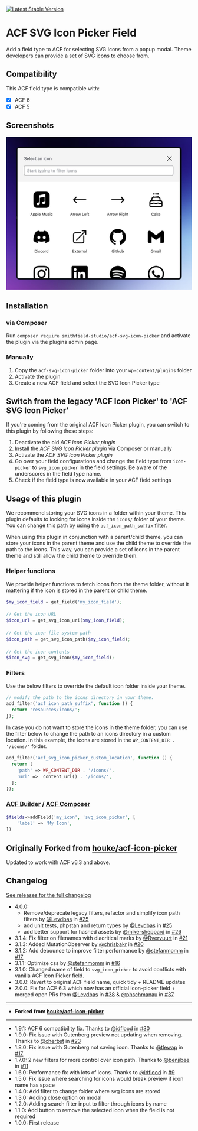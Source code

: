 [![Latest Stable Version](https://img.shields.io/packagist/v/smithfield-studio/acf-svg-icon-picker.svg?style=flat-square)](https://packagist.org/packages/smithfield-studio/acf-svg-icon-picker)


# ACF SVG Icon Picker Field

Add a field type to ACF for selecting SVG icons from a popup modal. Theme developers can provide a set of SVG icons to choose from.

## Compatibility

This ACF field type is compatible with:

- [x] ACF 6
- [x] ACF 5

## Screenshots

![SVG Icon Picker Popup](/screenshots/example-popup.jpg)

## Installation

### via Composer
Run `composer require smithfield-studio/acf-svg-icon-picker` and activate the plugin via the plugins admin page.

### Manually
1. Copy the `acf-svg-icon-picker` folder into your `wp-content/plugins` folder
2. Activate the plugin
3. Create a new ACF field and select the SVG Icon Picker type

## Switch from the legacy 'ACF Icon Picker' to 'ACF SVG Icon Picker'
If you're coming from the original ACF Icon Picker plugin, you can switch to this plugin by following these steps:

1. Deactivate the old *ACF Icon Picker plugin*
2. Install the *ACF SVG Icon Picker plugin* via Composer or manually
3. Activate the *ACF SVG Icon Picker plugin*
4. Go over your field configurations and change the field type from `icon-picker` to `svg_icon_picker` in the field settings. Be aware of the underscores in the field type name.
5. Check if the field type is now available in your ACF field settings

## Usage of this plugin
We recommend storing your SVG icons in a folder within your theme. This plugin defaults to looking for icons inside the `icons/` folder of your theme. You can change this path by using the [`acf_icon_path_suffix` filter](#filters).

When using this plugin in conjunction with a parent/child theme, you can store your icons in the parent theme and use the child theme to override the path to the icons. This way, you can provide a set of icons in the parent theme and still allow the child theme to override them.

### Helper functions
We provide helper functions to fetch icons from the theme folder, without it mattering if the icon is stored in the parent or child theme.

```php
$my_icon_field = get_field('my_icon_field');

// Get the icon URL
$icon_url = get_svg_icon_uri($my_icon_field);

// Get the icon file system path
$icon_path = get_svg_icon_path($my_icon_field);

// Get the icon contents
$icon_svg = get_svg_icon($my_icon_field);
```

### Filters

Use the below filters to override the default icon folder inside your theme.

```php
// modify the path to the icons directory in your theme.
add_filter('acf_icon_path_suffix', function () {
  return 'resources/icons/';
});
```

In case you do not want to store the icons in the theme folder, you can use the filter below to change the path to an icons directory in a custom location.
In this example, the icons are stored in the `WP_CONTENT_DIR . '/icons/'` folder.

```php
add_filter('acf_svg_icon_picker_custom_location', function () {
  return [
    'path' => WP_CONTENT_DIR . '/icons/',
    'url' =>  content_url() . '/icons/',
  ];
});
```

### [ACF Builder](https://github.com/StoutLogic/acf-builder) / [ACF Composer](https://github.com/Log1x/acf-composer)

```php
$fields->addField('my_icon', 'svg_icon_picker', [
    'label' => 'My Icon',
])
```

## Originally Forked from [houke/acf-icon-picker](https://github.com/houke/acf-icon-picker)
Updated to work with ACF v6.3 and above.

## Changelog
[See releases for the full changelog](https://github.com/smithfield-studio/acf-svg-icon-picker/releases)

* 4.0.0:
  * Remove/deprecate legacy filters, refactor and simplify icon path filters by [@Levdbas](https://github.com/Levdbas) in [#25](https://github.com/smithfield-studio/acf-svg-icon-picker/pull/25)
  * add unit tests, phpstan and return types by [@Levdbas](https://github.com/Levdbas) in [#25](https://github.com/smithfield-studio/acf-svg-icon-picker/pull/25)
  * add better support for hashed assets by [@mike-sheppard](https://github.com/mike-sheppard) in [#26](https://github.com/smithfield-studio/acf-svg-icon-picker/pull/26)
* 3.1.4: Fix filter on filenames with diacritical marks by [@Rvervuurt](https://github.com/Rvervuurt) in [#21](https://github.com/smithfield-studio/acf-svg-icon-picker/pull/21)
* 3.1.3: Added MutationObserver by [@chrisbakr](https://github.com/chrisbakr) in [#20](https://github.com/smithfield-studio/acf-svg-icon-picker/pull/20)
* 3.1.2: Add debounce to improve filter performance by [@stefanmomm](https://github.com/stefanmomm) in [#17](https://github.com/smithfield-studio/acf-svg-icon-picker/pull/17)
* 3.1.1: Optimize css by [@stefanmomm](https://github.com/stefanmomm) in [#16](https://github.com/smithfield-studio/acf-svg-icon-picker/pull/16)
* 3.1.0: Changed name of field to `svg_icon_picker` to avoid conflicts with vanilla ACF Icon Picker field.
* 3.0.0: Revert to original ACF field name, quick tidy + README updates
* 2.0.0: Fix for ACF 6.3 which now has an official icon-picker field + merged open PRs from [@Levdbas](https://github.com/Levdbas) in [#38](https://github.com/houke/acf-icon-picker/pull/38) & [@phschmanau](https://github.com/phschmanau) in [#37](https://github.com/houke/acf-icon-picker/pull/37)
---
* **Forked from [houke/acf-icon-picker](https://github.com/houke/acf-icon-picker)**
---
* 1.9.1: ACF 6 compatibility fix. Thanks to [@idflood](https://github.com/idflood) in [#30](https://github.com/houke/acf-icon-picker/pull/30)
* 1.9.0: Fix issue with Gutenberg preview not updating when removing. Thanks to [@cherbst](https://github.com/cherbst) in [#23](https://github.com/houke/acf-icon-picker/pull/23)
* 1.8.0: Fix issue with Gutenberg not saving icon. Thanks to [@tlewap](https://github.com/tlewap) in [#17](https://github.com/houke/acf-icon-picker/pull/17)
* 1.7.0: 2 new filters for more control over icon path. Thanks to [@benjibee](https://github.com/benjibee) in [#11](https://github.com/houke/acf-icon-picker/pull/11)
* 1.6.0: Performance fix with lots of icons. Thanks to [@idflood](https://github.com/idflood) in [#9](https://github.com/houke/acf-icon-picker/pull/9)
* 1.5.0: Fix issue where searching for icons would break preview if icon name has space
* 1.4.0: Add filter to change folder where svg icons are stored
* 1.3.0: Adding close option on modal
* 1.2.0: Adding search filter input to filter through icons by name
* 1.1.0: Add button to remove the selected icon when the field is not required
* 1.0.0: First release
